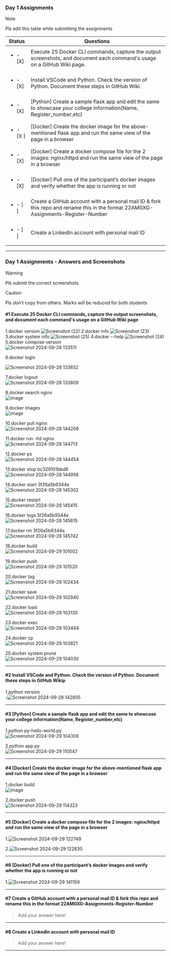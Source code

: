 ### Day 1 Assignments

> [!NOTE]
> Pls edit this table while submitting the assignments

| Status         | Questions     | 
|----------------|---------------|
| <ul><li>- [X] </li></ul> | Execute 25 Docker CLI commands, capture the output screenshots, and document each command's usage on a GitHub Wiki page. |
| <ul><li>- [X] </li></ul> | Install VSCode and Python. Check the version of Python. Document these steps in GitHub Wiki. |
| <ul><li>- [X] </li></ul> | [Python] Create a sample flask app and edit the same to showcase your college information(Name, Register_number,etc) |
| <ul><li>- [X ] </li></ul> | [Docker] Create the docker image for the above-mentioned flask app and run the same view of the page in a browser |
| <ul><li>- [X] </li></ul> | [Docker] Create a docker compose file for the 2 images: nginx/httpd and run the same view of the page in a browser |
| <ul><li>- [X] </li></ul> | [Docker] Pull one of the participant’s docker images and verify whether the app is running or not  |
| <ul><li>- [ ] </li></ul> | Create a GitHub account with a personal mail ID & fork this repo and rename this in the format 22AM0XG-Assignments-Register-Number  |
| <ul><li>- [ ] </li></ul> | Create a LinkedIn account with personal mail ID  |

***

### Day 1 Assignments - Answers and Screenshots

> [!WARNING]
> Pls submit the correct screenshots

> [!CAUTION]
> Pls don't copy from others. Marks will be reduced for both students

#### #1 Execute 25 Docker CLI commands, capture the output screenshots, and document each command's usage on a GitHub Wiki page
1.docker version ![Screenshot (22)](https://github.com/user-attachments/assets/ac65205d-669b-4433-a0bb-a6f719d51387)
2.docker info ![Screenshot (23)](https://github.com/user-attachments/assets/c9a7c7c0-3198-4b76-ae7c-db3502639574)
3.docker system info ![Screenshot (25)](https://github.com/user-attachments/assets/e27a2dc2-d232-47d6-ac62-df68f041e664)
4.docker --help ![Screenshot (24)](https://github.com/user-attachments/assets/0aa20079-657a-42f3-875a-fead5c435581)
5.docker compose version<br>![Screenshot 2024-09-28 133511](https://github.com/user-attachments/assets/1c91425f-a567-48b7-9f53-fe6e237838b2)

6.docker login

![Screenshot 2024-09-28 133652](https://github.com/user-attachments/assets/6af040d9-4109-40f5-b239-25576f3a1abf)

7.docker logout<br> ![Screenshot 2024-09-28 133809](https://github.com/user-attachments/assets/2cd10704-a7a4-4609-af4a-0634e622c4c1)

8.docker search nginx  <br>  ![image](https://github.com/user-attachments/assets/0e068e71-7459-4270-8363-6508497406bf)

9.docker images <br> ![image](https://github.com/user-attachments/assets/bbb7031b-2945-488d-b0a9-9701f1ec0f1f)

10.docker pull nginx <br> ![Screenshot 2024-09-28 144206](https://github.com/user-attachments/assets/d1e1e9cc-0fb2-4fe8-a0e5-fa0c68b70a2c)

11.docker run -itd nginx <br>![Screenshot 2024-09-28 144713](https://github.com/user-attachments/assets/9d82eb06-c15f-4892-9465-5504bce8b262)

12.docker ps <br> ![Screenshot 2024-09-28 144454](https://github.com/user-attachments/assets/3aabc81a-0868-49c2-b70a-94903ee585f3)

13.docker stop bc329101bbd8 <br> ![Screenshot 2024-09-28 144956](https://github.com/user-attachments/assets/541a0b52-8288-4fc3-915c-c35d0c4ec170)

14.docker start 3f26a5b9344e<br> ![Screenshot 2024-09-28 145302](https://github.com/user-attachments/assets/703ab005-27c2-4f69-ab70-ff411ca8e28f)

 15.docker restart <br>![Screenshot 2024-09-28 145415](https://github.com/user-attachments/assets/997f544e-af54-4637-a5db-12379d3682f1)
 
16.docker logs 3f26a5b9344e <br> ![Screenshot 2024-09-28 145615](https://github.com/user-attachments/assets/71558805-55b0-40d7-9de4-b4487ecdba7e)

17.docker rm 3f26a5b9344e <br> ![Screenshot 2024-09-28 145742](https://github.com/user-attachments/assets/840af747-5639-4e1a-a609-e228ba14fef8)

18.docker build <br>![Screenshot 2024-09-29 101002](https://github.com/user-attachments/assets/3147adac-e502-4971-a1b4-c9f7b6422be5)

19.docker push <br>![Screenshot 2024-09-29 101520](https://github.com/user-attachments/assets/909fe3ee-60de-44b0-b4a3-795df76396af)


20.docker tag<br> ![Screenshot 2024-09-29 102434](https://github.com/user-attachments/assets/07347517-2461-4bf6-957a-d07154af31cc)

21.docker save <br> ![Screenshot 2024-09-29 102940](https://github.com/user-attachments/assets/b97d0aa0-5e10-4e4b-88b8-6c244a158db4)

22.docker load <br> ![Screenshot 2024-09-29 103130](https://github.com/user-attachments/assets/c9fd0af0-d44b-44e9-aadf-0991e07161c3)

23.docker exec <br> ![Screenshot 2024-09-29 103444](https://github.com/user-attachments/assets/3b0950d6-e4c6-429c-8cc8-a2b2e96535ba)

24.docker cp <br> ![Screenshot 2024-09-29 103821](https://github.com/user-attachments/assets/bf41f77d-433a-47cf-b374-93d432651505)

25.docker system prune <br> ![Screenshot 2024-09-29 104030](https://github.com/user-attachments/assets/d86d87a9-d4ff-4a8f-b5cd-a83959acddb5)


 ***

#### #2 Install VSCode and Python. Check the version of Python. Document these steps in GitHub Wikip
1.python version <br> -![Screenshot 2024-09-28 142805](https://github.com/user-attachments/assets/fcfc8878-9738-4434-9300-12bb677c1887)

***

#### #3 [Python] Create a sample flask app and edit the same to showcase your college information(Name, Register_number,etc)
1.python py-hello-world.py <br> ![Screenshot 2024-09-29 104308](https://github.com/user-attachments/assets/168d126b-3e71-4342-a7f8-65e3eb9333fa)

2.python app.py <br> ![Screenshot 2024-09-29 110547](https://github.com/user-attachments/assets/8887a16d-5944-41f1-9af0-f7a3197c7777)

***

#### #4 [Docker] Create the docker image for the above-mentioned flask app and run the same view of the page in a browser
1.docker build <br> ![image](https://github.com/user-attachments/assets/fb8d4aab-2b4c-4582-b5a6-8806dea0b693)

2.docker push <br> ![Screenshot 2024-09-29 114323](https://github.com/user-attachments/assets/7c3338a2-7fd2-4d37-8fec-3519a624b093)

***

#### #5 [Docker] Create a docker compose file for the 2 images: nginx/httpd and run the same view of the page in a browser
1.![Screenshot 2024-09-29 122749](https://github.com/user-attachments/assets/75a0697d-2d58-4cc0-b67a-426bddc69a9d)

2.![Screenshot 2024-09-29 122830](https://github.com/user-attachments/assets/1b0be559-f1d3-4478-adde-5f43e7e43612)

***

#### #6 [Docker] Pull one of the participant’s docker images and verify whether the app is running or not

1.![Screenshot 2024-09-29 141159](https://github.com/user-attachments/assets/a35ffb96-1a46-4878-8c23-90f4bbd19f2c)

***

#### #7 Create a GitHub account with a personal mail ID & fork this repo and rename this in the format 22AM0XG-Assignments-Register-Number
> Add your answer here!

***

#### #8 Create a LinkedIn account with personal mail ID
> Add your answer here!

***
